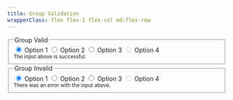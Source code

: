 ```yaml
---
title: Group Validation
wrapperClass: flex flex-1 flex-col md:flex-row
---
```


<div class="md:w-1/2">
    <fieldset class="vv-radio-group
                     vv-radio-group--valid">
        <legend>Group Valid</legend>
        <div class="vv-radio-group__wrapper">
            <label class="vv-radio" 
                   for="radio-group-option-vertical-valid-1">
                <input id="radio-group-option-vertical-valid-1"
                       type="radio" 
                       name="radio-group-vertical-valid"
                       value="1"
                       checked="checked" 
                       aria-describedby="radio-group-valid-hint"
                       aria-invalid="false" />
                Option 1
            </label>
            <label class="vv-radio" 
                   for="radio-group-option-vertical-valid-2">
                <input id="radio-group-option-vertical-valid-2"
                       type="radio" 
                       name="radio-group-vertical-valid"
                       value="2"
                       aria-describedby="radio-group-valid-hint"
                       aria-invalid="false" />
                Option 2
            </label>
            <label class="vv-radio" 
                   for="radio-group-option-vertical-valid-3">
                <input id="radio-group-option-vertical-valid-3"
                       type="radio" 
                       name="radio-group-vertical-valid"
                       value="3"
                       aria-describedby="radio-group-valid-hint"
                       aria-invalid="false" />
                Option 3
            </label>
            <label class="vv-radio" 
                   for="radio-group-option-vertical-valid-4">
                <input id="radio-group-option-vertical-valid-4"
                       type="radio" 
                       name="radio-group-vertical-valid"
                       value="4"
                       disabled="disabled" 
                       aria-describedby="radio-group-valid-hint" />
                Option 4
            </label>
        </div>
        <small id="radio-group-valid-hint" class="vv-radio-group__hint">
            The input above is successful.
        </small>
    </fieldset>
</div>
<div class="md:w-1/2">
    <fieldset class="vv-radio-group 
                     vv-radio-group--invalid">
        <legend>Group Invalid</legend>
        <div class="vv-radio-group__wrapper">
            <label class="vv-radio" 
                   for="radio-group-option-vertical-invalid-1">
                <input id="radio-group-option-vertical-invalid-1" 
                       type="radio"
                       name="radio-group-vertical-invalid"
                       value="1" 
                       checked="checked" 
                       aria-describedby="radio-group-invalid-hint"
                       aria-invalid="true" />
                Option 1
            </label>
            <label class="vv-radio" 
                   for="radio-group-option-vertical-invalid-2">
                <input id="radio-group-option-vertical-invalid-2" 
                       type="radio"
                       name="radio-group-vertical-invalid"
                       value="2" 
                       aria-describedby="radio-group-invalid-hint"
                       aria-invalid="true" />
                Option 2
            </label>
            <label class="vv-radio" 
                   for="radio-group-option-vertical-invalid-3">
                <input id="radio-group-option-vertical-invalid-3" 
                       type="radio"
                       name="radio-group-vertical-invalid"
                       value="3" 
                       aria-describedby="radio-group-invalid-hint"
                       aria-invalid="true" />
                Option 3
            </label>
            <label class="vv-radio" 
                   for="radio-group-option-vertical-invalid-4">
                <input id="radio-group-option-vertical-invalid-4" 
                       type="radio"
                       name="radio-group-vertical-invalid"
                       value="4" 
                       disabled="disabled" 
                       aria-describedby="radio-group-invalid-hint" />
                Option 4
            </label>
        </div>
        <small id="radio-group-invalid-hint" class="vv-radio-group__hint">
            There was an error with the input above.
        </small>
    </fieldset>
</div>
